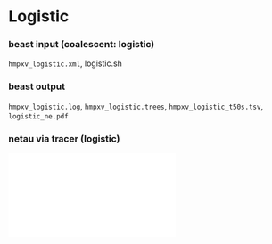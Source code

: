 # Logistic

### beast input (coalescent: logistic)
`hmpxv_logistic.xml`, logistic.sh

### beast output 
`hmpxv_logistic.log`, `hmpxv_logistic.trees`, `hmpxv_logistic_t50s.tsv`, `logistic_ne.pdf`

### netau via tracer (logistic)
![netau via tracer](logistic_ne.pdf)
